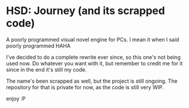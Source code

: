# HSD: Journey (and its scrapped code)
A poorly programmed visual novel engine for PCs. I mean it when I said poorly programmed HAHA

I've decided to do a complete rewrite ever since, so this one's not being used now. Do whatever you want with it, 
but remember to credit me for it since in the end it's still my code.

The name's been scrapped as well, but the project is still ongoing. The repository for that is private for now, 
as the code is still very WIP.

enjoy :P
